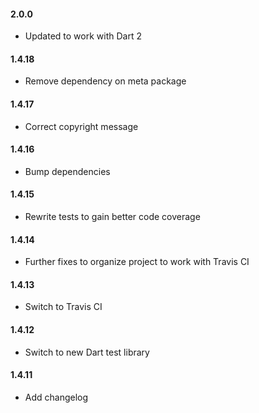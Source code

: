 #### 2.0.0
* Updated to work with Dart 2

#### 1.4.18
* Remove dependency on meta package 

#### 1.4.17
* Correct copyright message

#### 1.4.16
* Bump dependencies

#### 1.4.15
* Rewrite tests to gain better code coverage

#### 1.4.14
* Further fixes to organize project to work with Travis CI

#### 1.4.13
* Switch to Travis CI

#### 1.4.12
* Switch to new Dart test library

#### 1.4.11
* Add changelog
